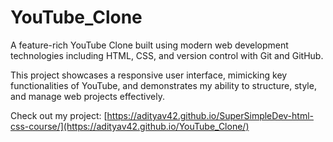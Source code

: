 # YouTube_Clone

A feature-rich YouTube Clone built using modern web development technologies including HTML, CSS, and version control with Git and GitHub.

This project showcases a responsive user interface, mimicking key functionalities of YouTube, and demonstrates my ability to structure, style, and manage web projects effectively. 

Check out my project: [https://adityav42.github.io/SuperSimpleDev-html-css-course/](https://adityav42.github.io/YouTube_Clone/)
